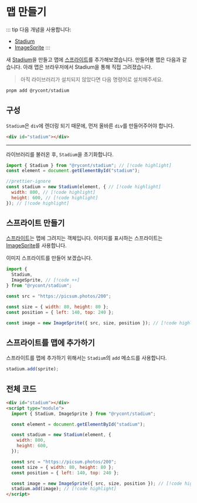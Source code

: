 # 맵 만들기

::: tip 다음 개념을 사용합니다:

- [Stadium](/API/classes/Stadium)
- [ImageSprite](/API/classes/ImageSprite)
  :::

새 [Stadium](/API/classes/Stadium)을 만들고 맵에 [스프라이트](/API/classes/Sprite)를 추가해보겠습니다. 만들어볼 맵은 다음과 같습니다. 아래 맵은 브라우저에서 Stadium을 통해 직접 그려졌습니다.

<div ref="el" />

> 아직 라이브러리가 설치되지 않았다면 다음 명령어로 설치해주세요.

```bash
pnpm add @rycont/stadium
```

## 구성

`Stadium`은 `div`에 렌더링 되기 때문에, 먼저 올바른 `div`를 만들어주어야 합니다.

```html
<div id="stadium"></div>
```

---

라이브러리를 불러온 후, `Stadium`을 초기화합니다.

```js
import { Stadium } from "@rycont/stadium"; // [!code highlight]
const element = document.getElementById("stadium");

//prettier-ignore
const stadium = new Stadium(element, { // [!code highlight]
  width: 800, // [!code highlight]
  height: 600, // [!code highlight]
}); // [!code highlight]
```

## 스프라이트 만들기

[스프라이트](/API/classes/Sprite)는 맵에 그려지는 객체입니다. 이미지를 표시하는 스프라이트는 [ImageSprite](/API/classes/ImageSprite)를 사용합니다.

이미지 스프라이트를 만들어 보겠습니다.

```js
import {
  Stadium,
  ImageSprite, // [!code ++]
} from "@rycont/stadium";

const src = "https://picsum.photos/200";

const size = { width: 80, height: 80 };
const position = { left: 140, top: 240 };

const image = new ImageSprite({ src, size, position }); // [!code highlight]
```

## 스프라이트를 맵에 추가하기

스프라이트를 맵에 추가하기 위해서는 `Stadium`의 `add` 메소드를 사용합니다.

```js
stadium.add(sprite);
```

## 전체 코드

```html
<div id="stadium"></div>
<script type="module">
  import { Stadium, ImageSprite } from "@rycont/stadium";

  const element = document.getElementById("stadium");

  const stadium = new Stadium(element, {
    width: 800,
    height: 600,
  });

  const src = "https://picsum.photos/200";
  const size = { width: 80, height: 80 };
  const position = { left: 140, top: 240 };

  const image = new ImageSprite({ src, size, position }); // [!code highlight]
  stadium.add(image); // [!code highlight]
</script>
```

<script setup>
    import { ref, onMounted } from 'vue'
    import {
        Stadium,
        SensorLine,
        ImageSprite,
        MoveableSprite,
        Animate,
        DetectLineCrossing,
    } from "../../lib/main.ts";
    const el = ref(null)

    onMounted(() => {
        const stadium = new Stadium(el.value, {
            width: 800,
            height: 600,
        });

        const src = "https://picsum.photos/200";

        const size = {
            width: 80,
            height: 80,
        };

        const position = {
            left: 140,
            top: 240,
        };

        const image = new ImageSprite({ src, size, position });

        stadium.add(image);

        el.value.style.setProperty("border", "1px solid black");
    })
</script>
